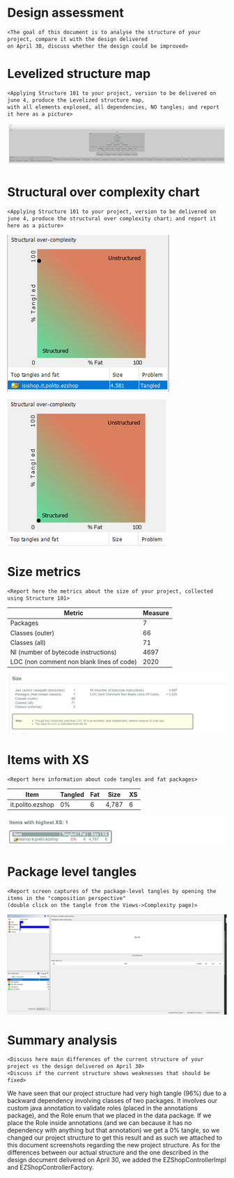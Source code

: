 # Design assessment


```
<The goal of this document is to analyse the structure of your project, compare it with the design delivered
on April 30, discuss whether the design could be improved>
```

# Levelized structure map
```
<Applying Structure 101 to your project, version to be delivered on june 4, produce the Levelized structure map,
with all elements explosed, all dependencies, NO tangles; and report it here as a picture>
```
![](../assets/AssessmentDocument/levelized-structure-map.png)
# Structural over complexity chart
```
<Applying Structure 101 to your project, version to be delivered on june 4, produce the structural over complexity chart; and report it here as a picture>
```

![](../assets/AssessmentDocument/structural-over-complexity-tangle.png)

![](../assets/AssessmentDocument/structural-over-complexity-no-tangle.png)
# Size metrics

```
<Report here the metrics about the size of your project, collected using Structure 101>
```

| Metric                                    | Measure |
| ----------------------------------------- | ------- |
| Packages                                  |   7      |
| Classes (outer)                           |     66    |
| Classes (all)                             |     71    |
| NI (number of bytecode instructions)      |    4697     |
| LOC (non comment non blank lines of code) |    2020     |

![](../assets/AssessmentDocument/size-metrics.png)

# Items with XS

```
<Report here information about code tangles and fat packages>
```

| Item | Tangled | Fat  | Size | XS   |
| ---- | ------- | ---- | ---- | ---- |
|  it.polito.ezshop    |   0%      |   6   |4,787      |6      |

![](../assets/AssessmentDocument/items-with-XS.png)

# Package level tangles

```
<Report screen captures of the package-level tangles by opening the items in the "composition perspective" 
(double click on the tangle from the Views->Complexity page)>
```
![](../assets/AssessmentDocument/package-level-tangles.png)
# Summary analysis
```
<Discuss here main differences of the current structure of your project vs the design delivered on April 30>
<Discuss if the current structure shows weaknesses that should be fixed>
```
We have seen that our project structure had very high tangle (96%) due to a backward dependency involving classes of two
packages. It involves our custom java annotation to validate roles (placed in the annotations package), and the Role enum 
that we placed in the data package.
If we place the Role inside annotations (and we can because it has no dependency with anything but that annotation) 
we get a 0% tangle, so we changed our project structure to get this result and as such we attached to this document screenshots 
regarding the new project structure. As for the differences between our actual structure and the one described in the design 
document delivered on April 30, we added the EZShopControllerImpl and EZShopControllerFactory.